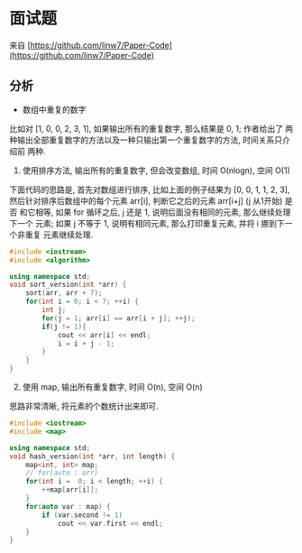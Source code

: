 # 面试题

来自 [https://github.com/linw7/Paper-Code](https://github.com/linw7/Paper-Code)

## 分析

+ 数组中重复的数字

比如对 [1, 0, 0, 2, 3, 1], 如果输出所有的重复数字, 那么结果是 0, 1; 作者给出了
两种输出全部重复数字的方法以及一种只输出第一个重复数字的方法, 时间关系只介绍前
两种.

1. 使用排序方法, 输出所有的重复数字, 但会改变数组, 时间 O(nlogn), 空间 O(1)

下面代码的思路是, 首先对数组进行排序, 比如上面的例子结果为 [0, 0, 1, 1, 2, 3],
然后针对排序后数组中的每个元素 arr[i], 判断它之后的元素 arr[i+j] (j 从1开始) 是否
和它相等, 如果 for 循环之后, j 还是 1, 说明后面没有相同的元素, 那么继续处理下一个
元素; 如果 j 不等于 1, 说明有相同元素, 那么打印重复元素, 并将 i 挪到下一个非重复
元素继续处理.

```cpp
#include <iostream>
#include <algorithm>

using namespace std;
void sort_version(int *arr) {
    sort(arr, arr + 7);
    for(int i = 0; i < 7; ++i) {
        int j;
        for(j = 1; arr[i] == arr[i + j]; ++j);
        if(j != 1){
            cout << arr[i] << endl;
            i = i + j - 1;
        }
    }
}
```

2. 使用 map, 输出所有重复数字, 时间 O(n), 空间 O(n)

思路非常清晰, 将元素的个数统计出来即可.

```cpp
#include <iostream>
#include <map>

using namespace std;
void hash_version(int *arr, int length) {
    map<int, int> map;
    // for(auto : arr)
    for(int i =  0; i < length; ++i) {
        ++map[arr[i]];
    }
    for(auto var : map) {
        if (var.second != 1)
            cout << var.first << endl;
    }
}
```
